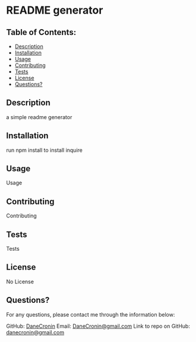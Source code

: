  # README generator

  ## Table of Contents:
  * [Description](#Description)
  * [Installation](#installation)
  * [Usage](#usage)
  * [Contributing](#Contributing)
  * [Tests](#Tests)
  * [License](#License)
  * [Questions?](#questions)

  ## Description
   a simple readme generator

  ## Installation
  run npm install to install inquire 

  ## Usage
  Usage

  ## Contributing
  Contributing

  ## Tests
  Tests

  ## License
  
  No License

  ## Questions?

  For any questions, please contact me through the information below:
 
  GitHub: [DaneCronin](https://github.com/DaneCronin)
  Email: DaneCronin@gmail.com
  Link to repo on GitHub: danecronin@gmail.com

